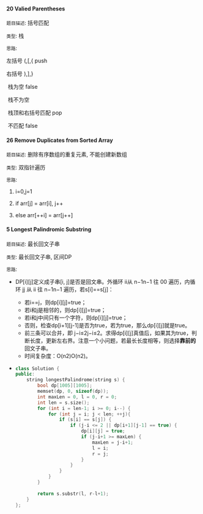 #### 20 Valied Parentheses

`题目描述`: 括号匹配

`类型`: 栈

`思路`: 

左括号 (,[,{ push

右括号 ),],}

​	栈为空   false

​	栈不为空

​		栈顶和右括号匹配	pop

​		不匹配	false	 



#### 26 Remove Duplicates from Sorted Array

`题目描述`: 删除有序数组的重复元素, 不能创建新数组

`类型`: 双指针遍历

`思路`: 

1. i=0,j=1

2. if arr[j] = arr[i],  j++

3. else arr[++i] = arr[j++]



#### 5 Longest Palindromic Substring

`题目描述`: 最长回文子串

`类型`: 最长回文子串, 区间DP

`思路`:

* DP[i][j]定义成子串[i, j]是否是回文串。外循环 ii从 n−1n−1 往 00 遍历，内循环 jj 从 ii 往 n−1n−1 遍历，若s[i]==s[j]：

  - 若i==j，则dp[i][j]=true；
  - 若i和j是相邻的，则dp[i][j]=true；
  - 若i和j中间只有一个字符，则dp[i][j]=true；
  - 否则，检查dp[i+1][j-1]是否为true，若为true，那么dp[i][j]就是true。
  - 前三条可以合并，即 j−i≤2j−i≤2。求得dp[i][j]真值后，如果其为true，判断长度，更新左右界。注意一个小问题，若最长长度相等，则选择**靠前的**回文子串。
  - 时间复杂度：O(n2)O(n2)。

* ```c++
  class Solution {
  public:
      string longestPalindrome(string s) {
          bool dp[1005][1005];
          memset(dp, 0, sizeof(dp));
          int maxLen = 0, l = 0, r = 0;
          int len = s.size();
          for (int i = len-1; i >= 0; i--) {
              for (int j = i; j < len; ++j){
                  if (s[i] == s[j]) {
                      if (j-i <= 2 || dp[i+1][j-1] == true) {
                          dp[i][j] = true;
                          if (j-i+1 >= maxLen) {
                              maxLen = j-i+1;
                              l = i;
                              r = j;
                          }
                      }
                  }
              }
          }
          
          return s.substr(l, r-l+1);
      }
  };
  ```

  

